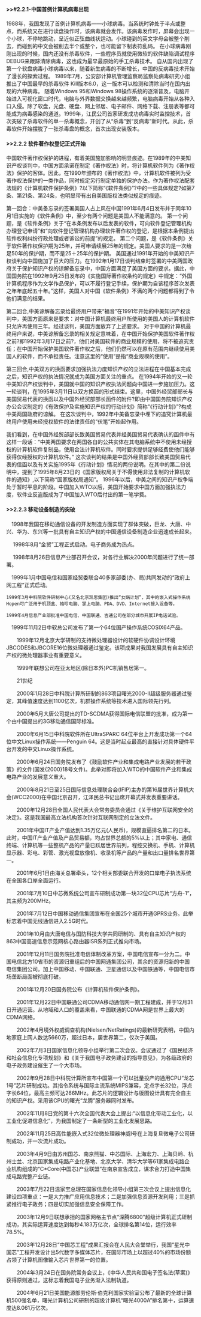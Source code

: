 #### >>#2.2.1-中国首例计算机病毒出现
   1988年，我国发现了首例计算机病毒——小球病毒。当系统时钟处于半点或整点，而系统又在进行读盘操作时，该病毒就会发作。该病毒发作时，屏幕会出现一个小球，不停地跳动，呈近似正弦曲线状运动。小球碰到的英文字母会被整个削去，而碰到的中文会被削去半个或整个，也可能留下制表符乱码。
   在小球病毒刚刚出现的时候，国内还没有杀毒软件，一些程序员就使用微软的软件缺陷调试程序DEBUG来跟踪清除病毒，这也成为最早最原始的手工杀毒技术。
自从国内出现了第一个软盘病毒小球病毒以来，随着新生病毒的不断增长，中国的反病毒技术开始了漫长的探索过程。
   1989年7月，公安部计算机管理监察局监察处病毒研究小组推出了中国最早的杀毒软件 Kill版本6.0，这一版本可以检测和清除当时在国内出现的六种病毒。
   随着Windows 95和Windows 98操作系统的逐渐普及，电脑开始进入可视化窗口时代，电脑与外界数据交换越来越频繁，电脑病毒开始从各种入口入侵。除了软盘，光盘、硬盘、网上邻居、电子邮件、网络下载、注册表等都可能成为病毒感染的通道。1999年，江民公司首家研发成功病毒实时监控技术，首次突破了杀毒软件的单一杀毒概念，开创了从“杀毒”到“反病毒”新时代。从此，杀毒软件开始摆脱了一张杀毒盘的概念，首次出现安装版本。
   
#### >>2.2.2 软件著作权登记正式开始

   中国软件著作权保护的进程，有着美国施加影响的明显痕迹。在1989年的中美知识产权谈判中，中国方面承诺在制定《著作权法》时，将计算机软件列为《著作权法》保护的客体。因此，在1990年颁布的《著作权法》中，计算机软件被列为受著作权法保护的一类作品，同时规定另行制定单独的保护办法。作为著作权法配套法规的《计算机软件保护条例》?以下简称“《软件条例》”?中的一些具体规定?如第7条、第21条、第24条，也明显带有出自美国版权法类似规定的痕迹。

第一回合：中美备忘录的签署美国人占上风在中国1991年6月4日发布并于同年10月1日实施的《软件条例》中，至少有两个问题是美国人不能满意的。
第一个问题，是《软件条例》关于“在本条例发布以后发表的软件，可向软件登记管理机构办理登记申请”和“向软件登记管理机构办理软件著作权的登记，是根据本条例提出软件权利纠纷行政处理或者诉讼的前提”的规定。
第二个问题，是《软件条例》关于软件著作权保护期为25年，并可申请续展25年的规定。美国人要求的是一次给足50年的保护期，而不是25＋25年的保护期。
美国通过1991年开始的中美知识产权谈判向中国施加了巨大的压力。在1992年1月17日谈判结束时签署的中美两国政府关于保护知识产权的谅解备忘录中，中国方面满足了美国方面的要求。据此，中国国务院在1992年9月25日发布的《实施国际著作权条约的规定》中规定：“外国计算机程序作为文学作品保护，可以不履行登记手续，保护期为自该程序首次发表之年年底起五十年。”这样，美国人对中国《软件条例》不满的两个问题都得到了令他们满意的结果。

第二回合,中美谅解备忘录给最终用户带来“福音”在1991年开始的中美知识产权谈判中，美国方面原来是要求：对中国计算机最终用户所使用的美国人的计算机软件只允许再使用三年。经过谈判，美国方面放弃了上述要求。
对于中国的计算机最终用户来说，中美谅解备忘录的相关规定意味着，在中国开始保护美国软件著作权之前?即1992年3月17日之前?，他们对美国软件的商业规模的使用，将不被追究责任；在中国开始保护美国软件著作权之后，他们仍然可以在原有范围内继续使用美国人的软件，而不承担责任。注意这里的“使用”是指“商业规模的使用”。

第三回合,中美双方的换函要求加强执法力度知识产权的立法进程在中国基本完成之后，知识产权的执法情况就成为美国方面关注的重点。
在1994年开始的又一轮中美知识产权谈判中，美国就中国的知识产权执法问题向中国进一步施加压力。这一轮谈判，在1995年3月11日以双方换函的形式结束。这里，中国外经贸部部长与美国贸易代表的换函以及中国外经贸部部长函件的附件?即由中国国务院知识产权办公会议制定的《有效保护及实施知识产权的行动计划》简称“《行动计划》”?构成中美两国政府的谅解。
在这次谈判中，1992年中美备忘录中埋下的追究计算机最终用户使用未经授权软件的法律责任的“伏笔”开始起作用。

我们看到，在中国外经贸部部长致美国贸易代表并经美国贸易代表确认的函件中有这样一段话：“中美两国要求在两国各自的公共实体在其电脑系统中不使用未经授权的计算机软件复制品，使用合法计算机软件。同时要求提供足够经费使他们能够获得仅经授权的计算机软件。”
这次谈判的结果是中国外经贸部部长致美国贸易代表的信函以及有关实施1995年《行动计划》情况的两份说明。在其中的第二份说明中，提到了1995年8月23日的《国家版权局关于不得使用非法复制的计算机软件的通知》,以下简称“国家版权局通知”。
1996年以后，中美之间的知识产权争端处于暂时平息的阶段。中国加入WTO以后，美国开始要求中国方面加强执法力度，软件业反盗版成为了中国加入WTO后付出的第一笔学费。

#### >>2.2.3 移动设备制造的突破
  　1998年我国在移动通信设备的开发制造方面实现了群体突破，巨龙、大唐、中兴、华为、东兴等一批具有自主知识产权的中国通信设备制造企业迅速成长起来。
  
　  1998年8月“金贸”工程正式启动。电子商务成为热点。
 
 　 1998年8月26日信息产业部召开会议，对各行业解决2000年问题进行了统一部署。
 
  　1999年1月中国电信和国家经贸委联合40多家部委(办、局)共同发动的“政府上网工程”正式启动。
 
    1999年3月中科院软件研制中心(又名北京凯思集团)推出“女娲计划”，其中的嵌入式操作系统Hopen可广泛用于机顶盒、袖珍电脑、掌上电脑、PDA、DVD、Internet接入设备等。
   
    1999年4月信息产业部批准中国电信、中国联通、吉通公司在部分城市开展IP电话试验。

  　1999年11月2日中软总公司发布了第一个64位国产操作系统COSIX64产品。

　　1999年12月北京大学研制的支持微处理器设计的软硬件协调设计环境JBCODES和JBCORE16位微处理器通过鉴定。该项成果对我国发展具有自主知识产权的微处理器事业有重要意义。

　　1999年联想公司在亚太地区(除日本外)PC机销售居第一。

　　21世纪

　　2000年1月28日中科院计算所研制的863项目曙光2000-II超级服务器通过鉴定，其峰值速度达到1100亿次，机群操作系统等技术进入国际领先行列。

　　2000年5月大唐公司提出的TD-SCDMA获得国际电信联盟的批准，成为第一个由中国提出的3G移动通信国际标准。

　　2000年6月15日中科院软件所在UltraSPARC 64位平台上开发成功第一个64位中文Linux操作系统——Penguin 64。这是当时起点最高的直接针对具体硬件平台开发的中文Linux操作系统。

　　2000年6月24日国务院发布了《鼓励软件产业和集成电路产业发展的若干政策》的文件(国发{2000}18号文件)。此举对即将加入WTO的中国软件产业和集成电路产业的发展意义重大。

　　2000年8月21日至25日国际信息处理联合会(IFIP)主办的第16届世界计算机大会(WCC2000)在中国北京召开，江泽民总书记出席开幕式并发表重要讲话。

　　2000年12月28日全国人民代表大会常务委员会通过《关于维护互联网安全的决定》。这是我国最高立法机构首次针对互联网制定的立法文件。

　　2001年中国IT产业产值达到1.35万亿元(人民币)，规模直逼排名第二的日本。此时，中国IT产业产值及产品贸易额，均占世界总额的5%以上；其中家电、通信终端、计算机等一些整机产品的产量已跃居世界前列，程控交换机、手机、计算机显示器、彩电、彩管、激光视盘放像机、收录机等产品的产量和出口量排名世界第一。

　　2001年6月1日由海关总署牵头，12个相关部委联合开发的口岸电子执法系统在全国各口岸全面运行。

　　2001年7月10日中芯微系统公司宣布研制成功第一块32位CPU芯片“方舟-1”，其主频为200MHz。

　　2001年7月12日中国移动通信集团宣布在全国25个城市开通GPRS业务。此举标志着中国无线通信进入2.5G时代。

　　2001年10月由大唐电信与国防科技大学共同研制的、具有自主知识产权的863中国高速信息示范网核心路由器ISR系列正式推向市场。

　　2001年12月11日国务院批准电信体制改革方案，中国电信宣布一分为二。中国电信北方10省市的资源归重组后的中国网通集团公司，其余的资源归新的中国电信集团公司。加上中国移动、中国联通、卫星通信以及中国铁通等，中国电信市场垄断局面被彻底打破。

　　2001年12月20日国务院公布《计算机软件保护条例》。

　　2001年12月22日中国联通公司CDMA移动通信网一期工程建成，并于12月31日开通运营。从地域和人口的覆盖来看，中国联通的CDMA网是世界上最大的CDMA网络。

　　2002年4月境外权威调查机构(Nielsen/NetRatings)的最新研究表明，中国内地家庭上网人数达5660万，超过日本，居世界第二，仅次于美国。

　　2002年7月3日国家信息化领导小组举行第二次会议。会议通过了《国民经济和社会信息化专项规划》和《关于我国电子政务建设的指导意见》，为各级政府的电子政务建设催生了一个大市场。

　　2002年9月28日中科院计算所宣布中国第一个可以批量投产的通用CPU“龙芯1号”芯片研制成功。其指令系统与国际主流系统MIPS兼容，定点字长32位，浮点字长64位，最高主频可达266MHz。此芯片的逻辑设计与版图设计具有完全自主的知识产权。采用该CPU的曙光“龙腾”服务器同时发布。

　　2002年11月8日党的第十六次全国代表大会上提出:“以信息化带动工业化，以工业化促进信息化”，为我国制定了一条新型的工业化发展思路。

　　2002年11月25日高性能嵌入式32位微处理器神威I号在上海复旦微电子公司研制成功，并一次流片成功。

　　2003年4月9日由苏州国芯、南京熊猫、中芯国际、上海宏力、上海贝岭、杭州士兰、北京国家集成电路产业化基地、北京大学、清华大学等61家集成电路企业机构组成的“C*Core(中国芯)产业联盟”在南京宣告成立，谋求合力打造中国集成电路完整产业链。

　　2003年7月22日温家宝总理在国家信息化领导小组第三次会议上提出信息化建设四项重点：一是大力推广应用信息技术；二是加强信息资源开发利用；三是抓紧推行电子政务；四是切实加强信息安全保障工作。

　　2003年12月9日联想承担的国家网格主节点“深腾6800”超级计算机正式研制成功，其实际运算速度达到每秒4.183万亿次，全球排名第14位，运行效率78.5%。

　　2003年12月28日“中国芯工程”成果汇报会在人民大会堂举行，我国“星光中国芯”工程开发设计出5代数字多媒体芯片，在国际市场上以超过40%的市场份额占领了计算机图像输入芯片世界第一的位置。

　　2004年3月24日在国务院常务会议上，《中华人民共和国电子签名法(草案)》获得原则通过，这标志着我国电子业务渐入法制轨道。

　　2004年6月21日美国能源部劳伦斯·伯克利国家实验室公布了最新的全球计算机500强名单，曙光计算机公司研制的超级计算机“曙光4000A”排名第十，运算速度达8.061万亿次。
